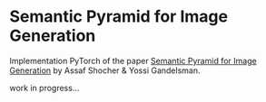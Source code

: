 # Semantic Pyramid for Image Generation
Implementation PyTorch of the paper [Semantic Pyramid for Image Generation](https://arxiv.org/pdf/2003.06221.pdf) by Assaf Shocher & Yossi Gandelsman.

work in progress...
